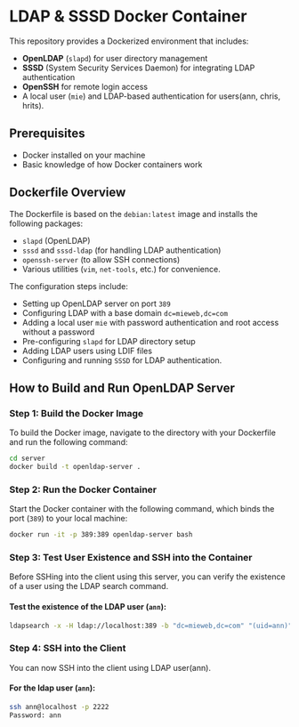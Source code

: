 # LDAP & SSSD Docker Container

This repository provides a Dockerized environment that includes:
- **OpenLDAP** (`slapd`) for user directory management
- **SSSD** (System Security Services Daemon) for integrating LDAP authentication
- **OpenSSH** for remote login access
- A local user (`mie`) and LDAP-based authentication for users(ann, chris, hrits).

## Prerequisites

- Docker installed on your machine
- Basic knowledge of how Docker containers work

## Dockerfile Overview

The Dockerfile is based on the `debian:latest` image and installs the following packages:
- `slapd` (OpenLDAP)
- `sssd` and `sssd-ldap` (for handling LDAP authentication)
- `openssh-server` (to allow SSH connections)
- Various utilities (`vim`, `net-tools`, etc.) for convenience.

The configuration steps include:
- Setting up OpenLDAP server on port `389`
- Configuring LDAP with a base domain `dc=mieweb,dc=com`
- Adding a local user `mie` with password authentication and root access without a password
- Pre-configuring `slapd` for LDAP directory setup
- Adding LDAP users using LDIF files
- Configuring and running `SSSD` for LDAP authentication.

## How to Build and Run OpenLDAP Server

### Step 1: Build the Docker Image

To build the Docker image, navigate to the directory with your Dockerfile and run the following command:

```bash
cd server
docker build -t openldap-server .
```

### Step 2: Run the Docker Container

Start the Docker container with the following command, which binds the port (`389`) to your local machine:

```bash
docker run -it -p 389:389 openldap-server bash
```

### Step 3: Test User Existence and SSH into the Container

Before SSHing into the client using this server, you can verify the existence of a user using the LDAP search command.

#### Test the existence of the LDAP user (`ann`):

```bash
ldapsearch -x -H ldap://localhost:389 -b "dc=mieweb,dc=com" "(uid=ann)"
```

### Step 4: SSH into the Client

You can now SSH into the client using LDAP user(ann).

#### For the ldap user (`ann`):

```bash
ssh ann@localhost -p 2222
Password: ann
```

